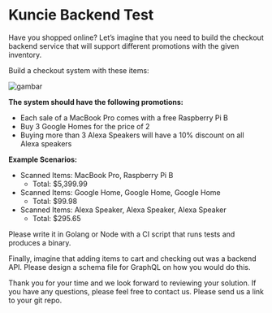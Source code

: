 # Kuncie Backend Test

Have you shopped online? Let’s imagine that you need to build the checkout backend service that will support different promotions with the given inventory.

Build a checkout system with these items:

![gambar](https://user-images.githubusercontent.com/1314588/136423748-a7aa28b6-2d10-4f06-b604-f0fe011a2678.png)

**The system should have the following promotions:**
- Each sale of a MacBook Pro comes with a free Raspberry Pi B
- Buy 3 Google Homes for the price of 2
- Buying more than 3 Alexa Speakers will have a 10% discount on all Alexa speakers

**Example Scenarios:**
- Scanned Items: MacBook Pro, Raspberry Pi B
  - Total: $5,399.99
- Scanned Items: Google Home, Google Home, Google Home
  - Total: $99.98
- Scanned Items: Alexa Speaker, Alexa Speaker, Alexa Speaker
  - Total: $295.65

Please write it in Golang or Node with a CI script that runs tests and produces a binary.

Finally, imagine that adding items to cart and checking out was a backend API. Please design a schema file for GraphQL on how you would do this.

Thank you for your time and we look forward to reviewing your solution. If you have any questions, please feel free to contact us. Please send us a link to your git repo.

